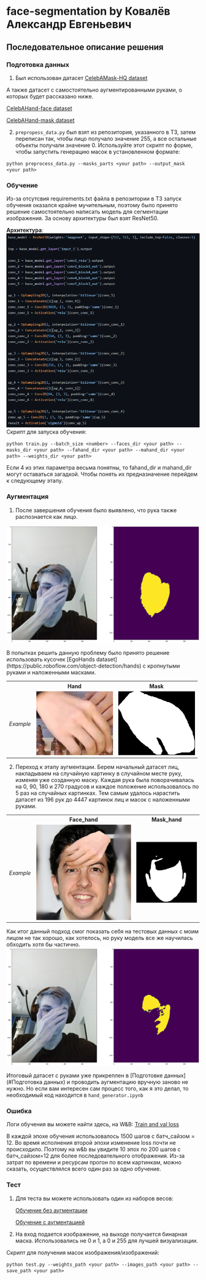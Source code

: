 # face-segmentation by Ковалёв Александр Евгеньевич

## Последовательное описание решения

### Подготовка данных 
1. Был использован датасет [CelebAMask-HQ dataset](https://github.com/switchablenorms/CelebAMask-HQ)

А также датасет с самостоятельно аугментированными руками, о которых будет рассказано нижe.

[CelebAHand-face dataset](https://drive.google.com/file/d/1BSqPgUhK8Bhwz68yahwFq0iDcFsIDYwr/view?usp=sharing)

[CelebAHand-mask dataset](https://drive.google.com/file/d/1qKVpC4qJAhVW4HRFgHrtcAsJA0aMyezz/view?usp=sharing)

2. `prepropess_data.py` был взят из репозитория, указанного в ТЗ, затем переписан так, чтобы лицо получало значение 255, а все остальные объекты получали значение 0.
    Используйте этот скрипт по форме, чтобы запустить генерацию масок в установленном формате: 
```
python preprocess_data.py --masks_parts <your path> --output_mask <your path>
```

### Обучение
Из-за отсутсвия requirements.txt файла в репозитории в ТЗ запуск обучения оказался крайне мучительным, поэтому было принято решение
самостоятельно написать модель для сегментации изображения. За основу архитектуры был взят ResNet50.

**Архитектура**:
<img src="./examples/architecture.PNG" alt="Original Input">
    Скрипт для запуска обучения:
```
python train.py --batch_size <number> --faces_dir <your path> --masks_dir <your path> --fahand_dir <your path> --mahand_dir <your path> --weights_dir <your path>
```
Если 4 из этих параметра весьма понятны, то fahand_dir и mahand_dir могут оставаться загадкой.
Чтобы понять их предназначение перейдем к следующему этапу.

### Аугментация
1. После завершения обучения было выявлено, что рука также распознается как лицо. 
<p align="center">
	<img src="./examples/Before_aug.png" alt="Original Input">
</p>
    В попытках решить данную проблему было принято решение использовать кусочек [EgoHands dataset](https://public.roboflow.com/object-detection/hands) 
    с кропнутыми руками и наложенными масками.
    
<table>

<tr>
<th>&nbsp;</th>
<th>Hand</th>
<th>Mask</th>
</tr>

<tr>
<td><em>Example</em></td>
<td><img src="./examples/hand_no_mask.jpg" alt="Original Input"></td>
<td><img src="./examples/hand_masked.png" alt="Original Input"></td>
</tr>

</table>

2. Переход к этапу аугментации. Берем начальный датасет лиц, накладываем на случайную картинку в случайном месте руку, изменяя уже созданную маску.
   Каждая рука была поворачивалась на 0, 90, 180 и 270 градусов и каждое положение использовалось по 5 раз на случайных картинках.
   Тем самым удалось нарастить датасет из 196 рук до 4447 картинок лиц и масок с наложенными руками. 
<table>

<tr>
<th>&nbsp;</th>
<th>Face_hand</th>
<th>Mask_hand</th>
</tr>

<tr>
<td><em>Example</em></td>
<td><img src="./examples/0_face_hand.jpg" alt="Original Input"></td>
<td><img src="./examples/0_mask_hand.jpg" alt="Original Input"></td>
</tr>

</table>

Как итог данный подход смог показать себя на тестовых данных с моим лицом не так хорошо, как хотелось, но руку модель все же научилась обходить хотя бы частично.
<img src="./examples/After_aug.png" alt="Original Input">

Итоговый датасет с руками уже прикреплен в [Подготовке данных](#Подготовка данных) и проводить аугментацию вручную заново не нужно. 
Но если вам интересен сам процесс того, как я это делал, то необходимый код находится в `hand_generator.ipynb`

### Ошибка
Логи обучения вы можете найти здесь, на W&B: [Train and val loss](https://wandb.ai/rbd/Face-segmentation?workspace=user-rbd)

В каждой эпохе обучения использовалось 1500 шагов с батч_сайзом = 12. 
Во время исполнения второй эпохи изменение loss почти не происходило. Поэтому на w&b вы увидите 10 эпох по 200 шагов с батч_сайзом=12 для более последовательного отображения. 
Из-за затрат по времени и ресурсам прогон по всем картинкам, можно сказать, осуществлялся всего один раз за одно обучение. 

### Тест
1. Для теста вы можете использовать один из наборов весов:

   [Обучение без аугментации](https://drive.google.com/file/d/1yPdTrzTOd1VB5sv3tHsdNhZ6ZbxMKrwL/view?usp=sharing)

   [Обучение с аугментацией](https://drive.google.com/file/d/1uMSdmYEQXb6wNaq_Bd461B0nDlFJxL_a/view?usp=sharing)
2. На вход подается изображение, на выходе получается бинарная маска. Использовались не 0 и 1, а 0 и 255 для лучшей визуализации.
 
Скрипт для получения масок изображения/изображений:
```
python test.py --weights_path <your path> --images_path <your path> --save_path <your path>
```